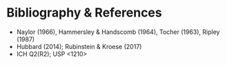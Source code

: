# Bibliography & References

- Naylor (1966), Hammersley & Handscomb (1964), Tocher (1963), Ripley (1987)
- Hubbard (2014); Rubinstein & Kroese (2017)
- ICH Q2(R2); USP <1210>
